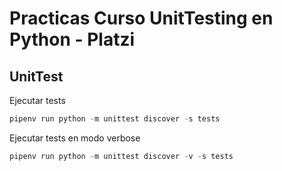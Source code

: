 # Practicas Curso UnitTesting en Python - Platzi

## UnitTest

Ejecutar tests

```python
pipenv run python -m unittest discover -s tests
```

Ejecutar tests en modo verbose

```python
pipenv run python -m unittest discover -v -s tests
```
